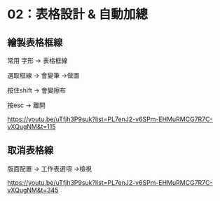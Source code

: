 # 02：表格設計 & 自動加總

## 繪製表格框線
常用 字形 -> 表格框線

選取框線 -> 會變筆 ->做圖

按住shift -> 會變擦布

按esc -> 離開

https://youtu.be/uTfjh3P9suk?list=PL7enJ2-v6SPm-EHMuRMCG7R7C-vXQugNM&t=115

## 取消表格線
版面配置 -> 工作表選項 ->檢視

https://youtu.be/uTfjh3P9suk?list=PL7enJ2-v6SPm-EHMuRMCG7R7C-vXQugNM&t=345